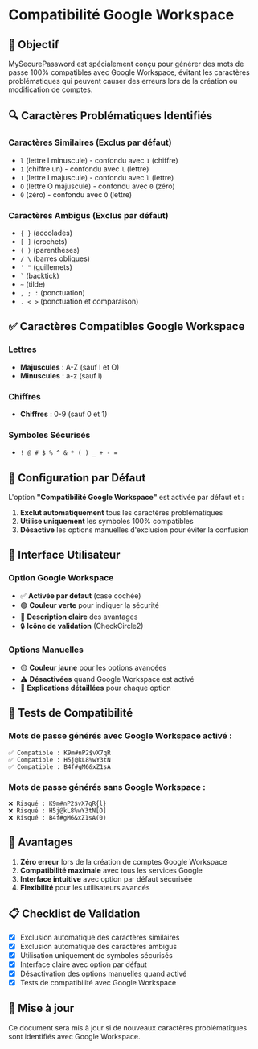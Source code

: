 # Compatibilité Google Workspace

## 🎯 Objectif

MySecurePassword est spécialement conçu pour générer des mots de passe 100% compatibles avec Google Workspace, évitant les caractères problématiques qui peuvent causer des erreurs lors de la création ou modification de comptes.

## 🔍 Caractères Problématiques Identifiés

### Caractères Similaires (Exclus par défaut)

- `l` (lettre l minuscule) - confondu avec `1` (chiffre)
- `1` (chiffre un) - confondu avec `l` (lettre)
- `I` (lettre I majuscule) - confondu avec `l` (lettre)
- `O` (lettre O majuscule) - confondu avec `0` (zéro)
- `0` (zéro) - confondu avec `O` (lettre)

### Caractères Ambigus (Exclus par défaut)

- `{ }` (accolades)
- `[ ]` (crochets)
- `( )` (parenthèses)
- `/ \` (barres obliques)
- `' "` (guillemets)
- `` ` `` (backtick)
- `~` (tilde)
- `, ; :` (ponctuation)
- `. < >` (ponctuation et comparaison)

## ✅ Caractères Compatibles Google Workspace

### Lettres

- **Majuscules** : A-Z (sauf I et O)
- **Minuscules** : a-z (sauf l)

### Chiffres

- **Chiffres** : 0-9 (sauf 0 et 1)

### Symboles Sécurisés

- `! @ # $ % ^ & * ( ) _ + - =`

## 🔧 Configuration par Défaut

L'option **"Compatibilité Google Workspace"** est activée par défaut et :

1. **Exclut automatiquement** tous les caractères problématiques
2. **Utilise uniquement** les symboles 100% compatibles
3. **Désactive** les options manuelles d'exclusion pour éviter la confusion

## 🎨 Interface Utilisateur

### Option Google Workspace

- ✅ **Activée par défaut** (case cochée)
- 🟢 **Couleur verte** pour indiquer la sécurité
- 📝 **Description claire** des avantages
- 🔒 **Icône de validation** (CheckCircle2)

### Options Manuelles

- 🟡 **Couleur jaune** pour les options avancées
- ⚠️ **Désactivées** quand Google Workspace est activé
- 📖 **Explications détaillées** pour chaque option

## 🧪 Tests de Compatibilité

### Mots de passe générés avec Google Workspace activé :

```
✅ Compatible : K9m#nP2$vX7qR
✅ Compatible : H5j@kL8%wY3tN
✅ Compatible : B4f#gM6&xZ1sA
```

### Mots de passe générés sans Google Workspace :

```
❌ Risqué : K9m#nP2$vX7qR{l}
❌ Risqué : H5j@kL8%wY3tN[O]
❌ Risqué : B4f#gM6&xZ1sA(0)
```

## 🚀 Avantages

1. **Zéro erreur** lors de la création de comptes Google Workspace
2. **Compatibilité maximale** avec tous les services Google
3. **Interface intuitive** avec option par défaut sécurisée
4. **Flexibilité** pour les utilisateurs avancés

## 📋 Checklist de Validation

- [x] Exclusion automatique des caractères similaires
- [x] Exclusion automatique des caractères ambigus
- [x] Utilisation uniquement de symboles sécurisés
- [x] Interface claire avec option par défaut
- [x] Désactivation des options manuelles quand activé
- [x] Tests de compatibilité avec Google Workspace

## 🔄 Mise à jour

Ce document sera mis à jour si de nouveaux caractères problématiques sont identifiés avec Google Workspace.

